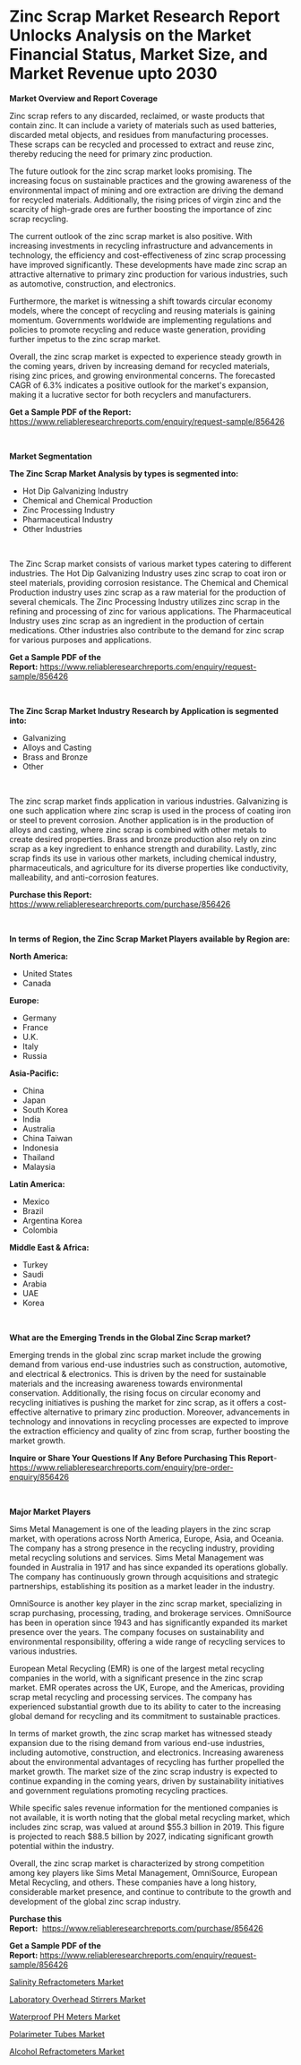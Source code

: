 <p><h1>Zinc Scrap Market Research Report Unlocks Analysis on the Market Financial Status, Market Size, and Market Revenue upto 2030</h1></p><p><strong>Market Overview and Report Coverage</strong></p>
<p><p>Zinc scrap refers to any discarded, reclaimed, or waste products that contain zinc. It can include a variety of materials such as used batteries, discarded metal objects, and residues from manufacturing processes. These scraps can be recycled and processed to extract and reuse zinc, thereby reducing the need for primary zinc production.</p><p>The future outlook for the zinc scrap market looks promising. The increasing focus on sustainable practices and the growing awareness of the environmental impact of mining and ore extraction are driving the demand for recycled materials. Additionally, the rising prices of virgin zinc and the scarcity of high-grade ores are further boosting the importance of zinc scrap recycling.</p><p>The current outlook of the zinc scrap market is also positive. With increasing investments in recycling infrastructure and advancements in technology, the efficiency and cost-effectiveness of zinc scrap processing have improved significantly. These developments have made zinc scrap an attractive alternative to primary zinc production for various industries, such as automotive, construction, and electronics.</p><p>Furthermore, the market is witnessing a shift towards circular economy models, where the concept of recycling and reusing materials is gaining momentum. Governments worldwide are implementing regulations and policies to promote recycling and reduce waste generation, providing further impetus to the zinc scrap market.</p><p>Overall, the zinc scrap market is expected to experience steady growth in the coming years, driven by increasing demand for recycled materials, rising zinc prices, and growing environmental concerns. The forecasted CAGR of 6.3% indicates a positive outlook for the market's expansion, making it a lucrative sector for both recyclers and manufacturers.</p></p>
<p><strong>Get a Sample PDF of the Report:</strong> <a href="https://www.reliableresearchreports.com/enquiry/request-sample/856426">https://www.reliableresearchreports.com/enquiry/request-sample/856426</a></p>
<p>&nbsp;</p>
<p><strong>Market Segmentation</strong></p>
<p><strong>The Zinc Scrap Market Analysis by types is segmented into:</strong></p>
<p><ul><li>Hot Dip Galvanizing Industry</li><li>Chemical and Chemical Production</li><li>Zinc Processing Industry</li><li>Pharmaceutical Industry</li><li>Other Industries</li></ul></p>
<p>&nbsp;</p>
<p><p>The Zinc Scrap market consists of various market types catering to different industries. The Hot Dip Galvanizing Industry uses zinc scrap to coat iron or steel materials, providing corrosion resistance. The Chemical and Chemical Production industry uses zinc scrap as a raw material for the production of several chemicals. The Zinc Processing Industry utilizes zinc scrap in the refining and processing of zinc for various applications. The Pharmaceutical Industry uses zinc scrap as an ingredient in the production of certain medications. Other industries also contribute to the demand for zinc scrap for various purposes and applications.</p></p>
<p><strong>Get a Sample PDF of the Report:</strong>&nbsp;<a href="https://www.reliableresearchreports.com/enquiry/request-sample/856426">https://www.reliableresearchreports.com/enquiry/request-sample/856426</a></p>
<p>&nbsp;</p>
<p><strong>The Zinc Scrap Market Industry Research by Application is segmented into:</strong></p>
<p><ul><li>Galvanizing</li><li>Alloys and Casting</li><li>Brass and Bronze</li><li>Other</li></ul></p>
<p>&nbsp;</p>
<p><p>The zinc scrap market finds application in various industries. Galvanizing is one such application where zinc scrap is used in the process of coating iron or steel to prevent corrosion. Another application is in the production of alloys and casting, where zinc scrap is combined with other metals to create desired properties. Brass and bronze production also rely on zinc scrap as a key ingredient to enhance strength and durability. Lastly, zinc scrap finds its use in various other markets, including chemical industry, pharmaceuticals, and agriculture for its diverse properties like conductivity, malleability, and anti-corrosion features.</p></p>
<p><strong>Purchase this Report:</strong>&nbsp; <a href="https://www.reliableresearchreports.com/purchase/856426">https://www.reliableresearchreports.com/purchase/856426</a></p>
<p>&nbsp;</p>
<p><strong>In terms of Region, the Zinc Scrap Market Players available by Region are:</strong></p>
<p>
    <p> <strong> North America: </strong>
        <ul>
            <li>United States</li>
            <li>Canada</li>
        </ul>
        </p> 
    <p> <strong> Europe: </strong>
        <ul>
            <li>Germany</li>
            <li>France</li>
            <li>U.K.</li>
            <li>Italy</li>
            <li>Russia</li>
        </ul>
        </p> 
    <p> <strong> Asia-Pacific: </strong>
        <ul>
            <li>China</li>
            <li>Japan</li>
            <li>South Korea</li>
            <li>India</li>
            <li>Australia</li>
            <li>China Taiwan</li>
            <li>Indonesia</li>
            <li>Thailand</li>
            <li>Malaysia</li>
        </ul>
        </p> 
    <p> <strong> Latin America: </strong>
        <ul>
            <li>Mexico</li>
            <li>Brazil</li>
            <li>Argentina Korea</li>
            <li>Colombia</li>
        </ul>
        </p> 
    <p> <strong> Middle East & Africa: </strong>
        <ul>
            <li>Turkey</li>
            <li>Saudi</li>
            <li>Arabia</li>
            <li>UAE</li>
            <li>Korea</li>
        </ul>
    </p>
    </p>
<p>&nbsp;</p>
<p><strong>What are the Emerging Trends in the Global Zinc Scrap market?</strong></p>
<p><p>Emerging trends in the global zinc scrap market include the growing demand from various end-use industries such as construction, automotive, and electrical & electronics. This is driven by the need for sustainable materials and the increasing awareness towards environmental conservation. Additionally, the rising focus on circular economy and recycling initiatives is pushing the market for zinc scrap, as it offers a cost-effective alternative to primary zinc production. Moreover, advancements in technology and innovations in recycling processes are expected to improve the extraction efficiency and quality of zinc from scrap, further boosting the market growth.</p></p>
<p><strong>Inquire or Share Your Questions If Any Before Purchasing This Report</strong>- <a href="https://www.reliableresearchreports.com/enquiry/pre-order-enquiry/856426">https://www.reliableresearchreports.com/enquiry/pre-order-enquiry/856426</a></p>
<p>&nbsp;</p>
<p><strong>Major Market Players</strong></p>
<p><p>Sims Metal Management is one of the leading players in the zinc scrap market, with operations across North America, Europe, Asia, and Oceania. The company has a strong presence in the recycling industry, providing metal recycling solutions and services. Sims Metal Management was founded in Australia in 1917 and has since expanded its operations globally. The company has continuously grown through acquisitions and strategic partnerships, establishing its position as a market leader in the industry.</p><p>OmniSource is another key player in the zinc scrap market, specializing in scrap purchasing, processing, trading, and brokerage services. OmniSource has been in operation since 1943 and has significantly expanded its market presence over the years. The company focuses on sustainability and environmental responsibility, offering a wide range of recycling services to various industries.</p><p>European Metal Recycling (EMR) is one of the largest metal recycling companies in the world, with a significant presence in the zinc scrap market. EMR operates across the UK, Europe, and the Americas, providing scrap metal recycling and processing services. The company has experienced substantial growth due to its ability to cater to the increasing global demand for recycling and its commitment to sustainable practices.</p><p>In terms of market growth, the zinc scrap market has witnessed steady expansion due to the rising demand from various end-use industries, including automotive, construction, and electronics. Increasing awareness about the environmental advantages of recycling has further propelled the market growth. The market size of the zinc scrap industry is expected to continue expanding in the coming years, driven by sustainability initiatives and government regulations promoting recycling practices.</p><p>While specific sales revenue information for the mentioned companies is not available, it is worth noting that the global metal recycling market, which includes zinc scrap, was valued at around $55.3 billion in 2019. This figure is projected to reach $88.5 billion by 2027, indicating significant growth potential within the industry.</p><p>Overall, the zinc scrap market is characterized by strong competition among key players like Sims Metal Management, OmniSource, European Metal Recycling, and others. These companies have a long history, considerable market presence, and continue to contribute to the growth and development of the global zinc scrap industry.</p></p>
<p><strong>Purchase this Report:</strong>&nbsp;&nbsp;<a href="https://www.reliableresearchreports.com/purchase/856426">https://www.reliableresearchreports.com/purchase/856426</a></p>
<p></p>
<p><strong>Get a Sample PDF of the Report:</strong>&nbsp;<a href="https://www.reliableresearchreports.com/enquiry/request-sample/856426">https://www.reliableresearchreports.com/enquiry/request-sample/856426</a></p>
<p><p><a href="https://medium.com/@stefanokon1939/decoding-salinity-refractometers-market-metrics-market-share-trends-and-growth-patterns-06f6f1346aaf">Salinity Refractometers Market</a></p><p><a href="https://medium.com/@rachaelward34/laboratory-overhead-stirrers-market-insights-into-market-cagr-market-trends-and-growth-8fbdb2963dc4">Laboratory Overhead Stirrers Market</a></p><p><a href="https://medium.com/@haileeferry/waterproof-ph-meters-market-trends-and-market-analysis-forecasted-for-period-2023-2030-c3061c2367cc">Waterproof PH Meters Market</a></p><p><a href="https://medium.com/@candicekoss1946/polarimeter-tubes-market-outlook-industry-overview-and-forecast-2023-to-2030-6d6800e1273b">Polarimeter Tubes Market</a></p><p><a href="https://medium.com/@elenaglover2023/alcohol-refractometers-market-research-report-its-history-and-forecast-2023-to-2030-9c2b095baa88">Alcohol Refractometers Market</a></p></p>